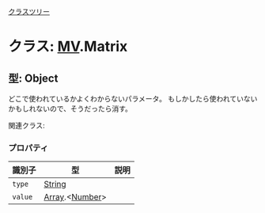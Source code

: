 [クラスツリー](index.md)

# クラス: [MV](MV.md).Matrix

## 型: Object
どこで使われているかよくわからないパラメータ。
もしかしたら使われていないかもしれないので、そうだったら消す。

関連クラス: 

### プロパティ

| 識別子 | 型 | 説明 |
| --- | --- | --- |
| `type` | [String](String.md) |  |
| `value` | [Array](Array.md).&lt;[Number](Number.md)&gt; |  |


